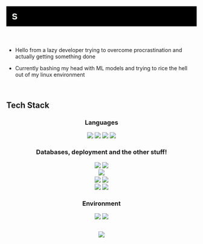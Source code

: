 ## <div align="center"> <img src="hello_world.gif"/> </div>

<br>

- Hello from a lazy developer trying to overcome procrastination and actually getting something done

- Currently bashing my head with ML models and trying to rice the hell out of my linux environment

<br>

## Tech Stack

<h3 align="center"> Languages </h3>

<div align="center">
	<img src="https://img.shields.io/badge/Python-3776AB?logo=python&logoColor=fff&style=for-the-badge"/>
	<img src="https://img.shields.io/badge/C%2B%2B-00599C?logo=cplusplus&logoColor=fff&style=for-the-badge"/>
	<img src="https://img.shields.io/badge/Rust-000?logo=rust&logoColor=fff&style=for-the-badge"/>
	<img src="https://img.shields.io/badge/Go-00ADD8?logo=go&logoColor=fff&style=for-the-badge"/>
</div>


<h3 align="center"> Databases, deployment and the other stuff! </h3>

<div align="center">
	<img src="https://img.shields.io/badge/PostgreSQL-4169E1?logo=postgresql&logoColor=fff&style=for-the-badge"/>
	<img src="https://img.shields.io/badge/MongoDB-47A248?logo=mongodb&logoColor=fff&style=for-the-badge"/>
	<br>
	<img src="https://img.shields.io/badge/Linode-00A95C?logo=linode&logoColor=fff&style=for-the-badge"/>
	<br>
	<img src="https://img.shields.io/badge/GNU%20Bash-4EAA25?logo=gnubash&logoColor=green&style=for-the-badge&color=grey">
	<img src="https://img.shields.io/badge/Git-F05032?logo=git&logoColor=fff&style=for-the-badge"/>
	<br>
	<img src="https://img.shields.io/badge/TensorFlow-FF6F00?logo=tensorflow&logoColor=fff&style=for-the-badge"/>
	<img src="https://img.shields.io/badge/scikit--learn-F7931E?logo=scikitlearn&logoColor=fff&style=for-the-badge"/>
</div>


<h3 align="center"> Environment </h4>

<div align="center">
	<img src="https://img.shields.io/badge/Linux-FCC624?logo=linux&logoColor=000&style=for-the-badge"/>
	<img src="https://img.shields.io/badge/Neovim-57A143?logo=neovim&logoColor=fff&style=for-the-badge"/>
</div>

##
<div align="center"
	<a href="https://github.com/BoredRyuzaki">
		<img src="https://github-readme-streak-stats.herokuapp.com/?user=BoredRyuzaki&background=1E1E2E&currStreakLabel=F5E0DC&currStreakNum=F9E2AF&sideLabels=CDD6F4&sideNums=F5E0DC&dates=F5E0DC&"/>
	</a>
</div>

